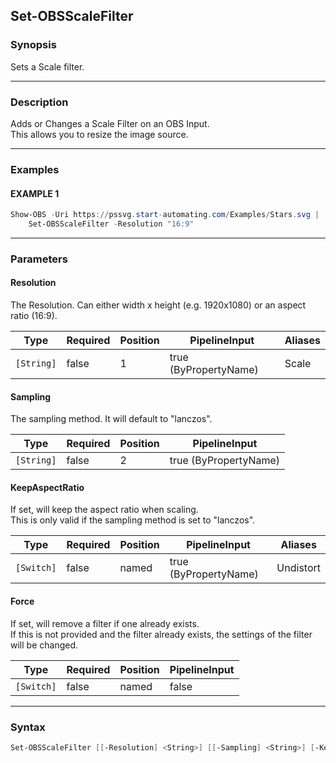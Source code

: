 Set-OBSScaleFilter
------------------




### Synopsis
Sets a Scale filter.



---


### Description

Adds or Changes a Scale Filter on an OBS Input.    
This allows you to resize the image source.



---


### Examples
#### EXAMPLE 1
```PowerShell
Show-OBS -Uri https://pssvg.start-automating.com/Examples/Stars.svg |    
    Set-OBSScaleFilter -Resolution "16:9"
```



---


### Parameters
#### **Resolution**

The Resolution.  Can either width x height (e.g. 1920x1080) or an aspect ratio (16:9).






|Type      |Required|Position|PipelineInput        |Aliases|
|----------|--------|--------|---------------------|-------|
|`[String]`|false   |1       |true (ByPropertyName)|Scale  |



#### **Sampling**

The sampling method.  It will default to "lanczos".






|Type      |Required|Position|PipelineInput        |
|----------|--------|--------|---------------------|
|`[String]`|false   |2       |true (ByPropertyName)|



#### **KeepAspectRatio**

If set, will keep the aspect ratio when scaling.    
This is only valid if the sampling method is set to "lanczos".






|Type      |Required|Position|PipelineInput        |Aliases  |
|----------|--------|--------|---------------------|---------|
|`[Switch]`|false   |named   |true (ByPropertyName)|Undistort|



#### **Force**

If set, will remove a filter if one already exists.    
If this is not provided and the filter already exists, the settings of the filter will be changed.






|Type      |Required|Position|PipelineInput|
|----------|--------|--------|-------------|
|`[Switch]`|false   |named   |false        |





---


### Syntax
```PowerShell
Set-OBSScaleFilter [[-Resolution] <String>] [[-Sampling] <String>] [-KeepAspectRatio] [-Force] [<CommonParameters>]
```
